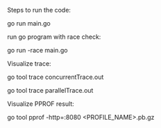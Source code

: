 Steps to run the code:

go run main.go


run go program with race check:

go run -race main.go


Visualize trace:

go tool trace concurrentTrace.out

go tool trace parallelTrace.out


Visualize PPROF result:

go tool pprof -http=:8080 <PROFILE_NAME>.pb.gz
